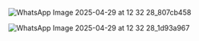 ![WhatsApp Image 2025-04-29 at 12 32 28_807cb458](https://github.com/user-attachments/assets/7199f1f4-1146-45b9-ba87-afe247565935)

![WhatsApp Image 2025-04-29 at 12 32 28_1d93a967](https://github.com/user-attachments/assets/2688f2e6-5cb0-458a-bb8d-013188114704)
